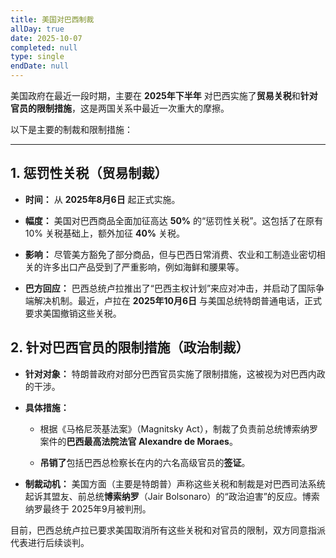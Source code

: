 ```yaml
---
title: 美国对巴西制裁
allDay: true
date: 2025-10-07
completed: null
type: single
endDate: null
---
```

美国政府在最近一段时期，主要在 **2025年下半年** 对巴西实施了**贸易关税**和**针对官员的限制措施**，这是两国关系中最近一次重大的摩擦。

以下是主要的制裁和限制措施：

---

## 1. 惩罚性关税（贸易制裁）

- **时间：** 从 **2025年8月6日** 起正式实施。
    
- **幅度：** 美国对巴西商品全面加征高达 **50%** 的“惩罚性关税”。这包括了在原有 10% 关税基础上，额外加征 **40%** 关税。
    
- **影响：** 尽管美方豁免了部分商品，但与巴西日常消费、农业和工制造业密切相关的许多出口产品受到了严重影响，例如海鲜和腰果等。
    
- **巴方回应：** 巴西总统卢拉推出了“巴西主权计划”来应对冲击，并启动了国际争端解决机制。最近，卢拉在 **2025年10月6日** 与美国总统特朗普通电话，正式要求美国撤销这些关税。
    

## 2. 针对巴西官员的限制措施（政治制裁）

- **针对对象：** 特朗普政府对部分巴西官员实施了限制措施，这被视为对巴西内政的干涉。
    
- **具体措施：**
    
    - 根据《马格尼茨基法案》（Magnitsky Act），制裁了负责前总统博索纳罗案件的**巴西最高法院法官 Alexandre de Moraes**。
        
    - **吊销了**包括巴西总检察长在内的六名高级官员的**签证**。
        
- **制裁动机：** 美国方面（主要是特朗普）声称这些关税和制裁是对巴西司法系统起诉其盟友、前总统**博索纳罗**（Jair Bolsonaro）的“政治迫害”的反应。博索纳罗最终于 2025年9月被判刑。
    

目前，巴西总统卢拉已要求美国取消所有这些关税和对官员的限制，双方同意指派代表进行后续谈判。
